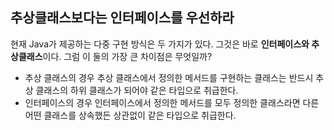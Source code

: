 ## 추상클래스보다는 인터페이스를 우선하라

현재 Java가 제공하는 다중 구현 방식은 두 가지가 있다. 그것은 바로 **인터페이스와 추상클래스**이다. 그럼 이 둘의 가장 큰 차이점은 무엇일까?
- 추상 클래스의 경우 추상 클래스에서 정의한 메서드를 구현하는 클래스는 반드시 추상 클래스의 하위 클래스가 되어야 같은 타입으로 취급한다.
- 인터페이스의 경우 인터페이스에서 정의한 메서드를 모두 정의한 클래스라면 다른 어떤 클래스를 상속했든 상관없이 같은 타입으로 취급한다.
